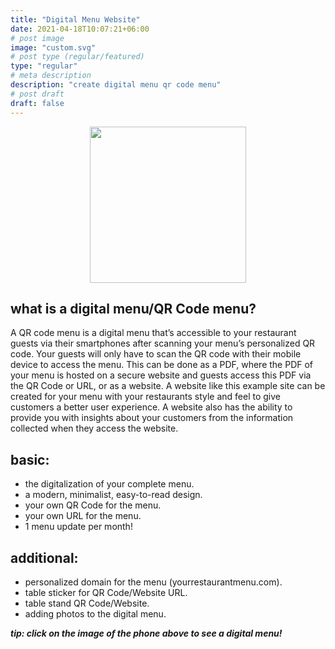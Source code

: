 ```yaml
---
title: "Digital Menu Website"
date: 2021-04-18T10:07:21+06:00
# post image
image: "custom.svg"
# post type (regular/featured)
type: "regular"
# meta description
description: "create digital menu qr code menu"
# post draft
draft: false
---
```




<center><a href="https://examplemenu.netlify.app"><img src="/images/menu.png" width="250"></a></center>

## what is a digital menu/QR Code menu?

A QR code menu is a digital menu that’s accessible to your restaurant guests via their smartphones after scanning your menu’s personalized QR code. Your guests will only have to scan the QR code with their mobile device to access the menu. This can be done as a PDF, where the PDF of your menu is hosted on a secure website and guests access this PDF via the QR Code or URL, or as a website. A website like this example site can be created for your menu with your restaurants style and feel to give customers a better user experience. A website also has the ability to provide you with insights about your customers from the information collected when they access the website.

## basic:

- the digitalization of your complete menu.
- a modern, minimalist, easy-to-read design.
- your own QR Code for the menu.
- your own URL for the menu.
- 1 menu update per month!


## additional:

- personalized domain for the menu (yourrestaurantmenu.com).
- table sticker for QR Code/Website URL.
- table stand QR Code/Website.
- adding photos to the digital menu.


***tip: click on the image of the phone above to see a digital menu!***